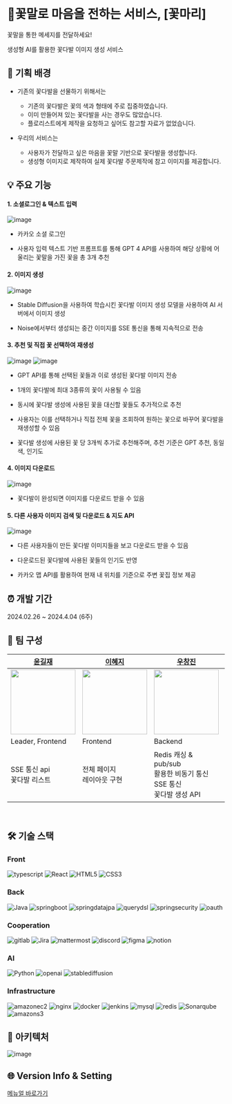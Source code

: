 # 💐꽃말로 마음을 전하는 서비스, [꽃마리]
꽃말을 통한 메세지를 전달하세요!

생성형 AI를 활용한 꽃다발 이미지 생성 서비스


## 📌 기획 배경

* 기존의 꽃다발을 선물하기 위해서는
  * 기존의 꽃다발은 꽃의 색과 형태에 주로 집중하였습니다.
  * 이미 만들어져 있는 꽃다발을 사는 경우도 많았습니다.
  * 플로리스트에게 제작을 요청하고 싶어도 참고할 자료가 없었습니다.

* 우리의 서비스는 
  * 사용자가 전달하고 싶은 마음을 꽃말 기반으로 꽃다발을 생성합니다.
  * 생성형 이미지로 제작하여 실제 꽃다발 주문제작에 참고 이미지를 제공합니다.

## 💡 주요 기능

#### 1. 소셜로그인 & 텍스트 입력 
![image](./docs/1.gif)
- 카카오 소셜 로그인

- 사용자 입력 텍스트 기반 프롬프트를 통해 GPT 4 API를 사용하여 해당 상황에 어울리는 꽃말을 가진 꽃을 총 3개 추천

#### 2. 이미지 생성
![image](./docs/2.gif)
- Stable Diffusion을 사용하여 학습시킨 꽃다발 이미지 생성 모델을 사용하여 AI 서버에서 이미지 생성

- Noise에서부터 생성되는 중간 이미지를 SSE 통신을 통해 지속적으로 전송

#### 3. 추천 및 직접 꽃 선택하여 재생성
![image](./docs/3-1.gif) ![image](./docs/3-2.gif)

- GPT API를 통해 선택된 꽃들과 이로 생성된 꽃다발 이미지 전송

- 1개의 꽃다발에 최대 3종류의 꽃이 사용될 수 있음
- 동시에 꽃다발 생성에 사용된 꽃을 대신할 꽃들도 추가적으로 추천
- 사용자는 이를 선택하거나 직접 전체 꽃을 조회하여 원하는 꽃으로 바꾸어 꽃다발을 재생성할 수 있음
- 꽃다발 생성에 사용된 꽃 당 3개씩 추가로 추천해주며, 추천 기준은 GPT 추천, 동일 색, 인기도

#### 4. 이미지 다운로드
![image](./docs/4.gif)
- 꽃다발이 완성되면 이미지를 다운로드 받을 수 있음

#### 5. 다른 사용자 이미지 검색 및 다운로드 & 지도 API

![image](./docs/5.gif)
- 다른 사용자들이 만든 꽃다발 이미지들을 보고 다운로드 받을 수 있음
- 다운로드된 꽃다발에 사용된 꽃들의 인기도 반영

- 카카오 맵 API를 활용하여 현재 내 위치를 기준으로 주변 꽃집 정보 제공



## ⏰ 개발 기간
2024.02.26 ~ 2024.4.04 (6주)

## 👩 팀 구성

| [윤길재](https://github.com/747Socker)                                                    | [이혜지](https://github.com/rheeeuro)                                                     | [우창진](https://github.com/JHyeon-a)                                                                                          | [박민아](https://github.com/heeyeon3050)                                                   | [정덕주](https://github.com/Damongsanga)                                                   | [한태희](https://github.com/nyanpasu-life)                                                      |
| ----------------------------------------------------------------------------------------- | ----------------------------------------------------------------------------------------- | ------------------------------------------------------------------------------------------------------------------------------ | ------------------------------------------------------------------------------------------ | ------------------------------------------------------------------------------------------ | ----------------------------------------------------------------------------------------- |
| <img src="https://avatars.githubusercontent.com/u/114369984?v=4" width="150" height="150"> | <img src="https://avatars.githubusercontent.com/u/19562994?v=4" width="150" height="150"> | <img src="https://avatars.githubusercontent.com/u/141621371?v=4" width="150" height="150"> | <img src="https://avatars.githubusercontent.com/u/105715484?v=4" width="150" height="150"> | <img src="https://avatars.githubusercontent.com/u/110401199?v=4" width="150" height="150"> | <img src="https://avatars.githubusercontent.com/u/118531617?v=4" width="150" height="150"> |
| Leader, Frontend                                                                             | Frontend                                                                               | Backend                                                                                                                          | Backend                                                                                       | CI&CD, Backend                                                                                       | AI                                                                               |
| SSE 통신 api<br/>꽃다발 리스트                                                     | 전체 페이지<br>레이아웃 구현                                     | Redis 캐싱 & pub/sub<br> 활용한 비동기 통신<br>SSE 통신<br>꽃다발 생성 API                           | 디자인<br>꽃다발 삭제<br>다운로드 API                         | 인프라 구축<br>CI/CD<br>인증/인가<br>꽃다발 검색 API                                                | 이미지 크롤링 & 정제 <br>Stable Diffusion 학습<br>AI 서버 작성&<br>배포 인프라 구축                                                                   |
<br/>


## 🛠️ 기술 스택

### Front
![typescript][typescript]  ![React][React] ![HTML5][HTML5] ![CSS3][CSS3] 

### Back
![Java][Java] ![springboot][springboot] ![springdatajpa][springdatajpa] ![querydsl][querydsl] ![springsecurity][springsecurity] ![oauth][oauth]

### Cooperation
![gitlab][gitlab] ![Jira][Jira] ![mattermost][mattermost] ![discord][discord] ![figma][figma] ![notion][notion]

### AI
 ![Python][Python] ![openai][openai] ![stablediffusion][stablediffusion]

### Infrastructure
![amazonec2][amazonec2] ![nginx][nginx]  ![docker][docker] ![jenkins][jenkins]  ![mysql][mysql] ![redis][redis] ![Sonarqube][sonarqube] ![amazons3][amazons3]


## 🎨 아키텍처
![image](./docs/Architecture.png)


## 🌐 Version Info & Setting

[메뉴얼 바로가기](./exec/Flowermari_porting_manual.md)



[openai]: https://img.shields.io/badge/openai--222222?style=for-the-badge&logo=openai&logoColor=222222
[stablediffusion]: https://img.shields.io/badge/stable_diffusion--412991?style=for-the-badge
[Java]: https://img.shields.io/badge/Java--FC6D26?style=for-the-badge&logo=java&logoColor=white
[JavaScript]: https://img.shields.io/badge/JavaScript--F7DF1E?style=for-the-badge&logo=JavaScript&logoColor=white
[CSS3]: https://img.shields.io/badge/CSS3--1572B6?style=for-the-badge&logo=CSS3&logoColor=1572B6
[HTML5]: https://img.shields.io/badge/HTML5--E34F26?style=for-the-badge&logo=HTML5&logoColor=E34F26
[Python]: https://img.shields.io/badge/Python--3776AB?style=for-the-badge&logo=python&logoColor=3776AB
[git]: https://img.shields.io/badge/git--F05032?style=for-the-badge&logo=git&logoColor=white
[gitlab]: https://img.shields.io/badge/gitlab--FC6D26?style=for-the-badge&logo=gitlab&logoColor=FC6D26
[Jira]: https://img.shields.io/badge/Jira--0052CC?style=for-the-badge&logo=jirasoftware&logoColor=0052CC
[mattermost]: https://img.shields.io/badge/mattermost--0058CC?style=for-the-badge&logo=mattermost&logoColor=0058CC
[discord]: https://img.shields.io/badge/discord--5865F2?style=for-the-badge&logo=discord&logoColor=5865F2
[figma]: https://img.shields.io/badge/figma--F24E1E?style=for-the-badge&logo=figma&logoColor=F24E1E
[notion]: https://img.shields.io/badge/notion--000000?style=for-the-badge&logo=notion&logoColor=000000
[intellij]: https://img.shields.io/badge/intellij--000000?style=for-the-badge&logo=intellijidea&logoColor=white
[vscode]: https://img.shields.io/badge/vscode--007ACC?style=for-the-badge&logo=visualstudiocode&logoColor=white
[workbench]: https://img.shields.io/badge/workbench--4479A1?style=for-the-badge&logo=mysql&logoColor=white
[springboot]: https://img.shields.io/badge/springboot-v3.2.3-6DB33F?style=for-the-badge&logo=springboot&logoColor=6DB33F
[Vue.js]: https://img.shields.io/badge/Vue.js-v3.4.15-35495E?style=for-the-badge&logo=vuedotjs&logoColor=4FC08D
[React]: https://img.shields.io/badge/React-v18.2.0-61DAFB?style=for-the-badge&logo=react&logoColor=61DAFB
[Sonarqube]: https://img.shields.io/badge/sonarqube-v4.2.0.3129-4E9BCD?style=for-the-badge&logo=sonarqube&logoColor=4E9BCD
[fastapi]: https://img.shields.io/badge/fastAPI-v0.109.0-009688?style=for-the-badge&logo=fastapi&logoColor=4FC08D
[amazonec2]: https://img.shields.io/badge/amazon_ec2-Ubuntu_20.04-FF9900?style=for-the-badge&logo=amazonec2&logoColor=FF9900
[nginx]: https://img.shields.io/badge/nginx-v1.18.0-009639?style=for-the-badge&logo=nginx&logoColor=4FC08D
[redis]: https://img.shields.io/badge/redis-v7.2.4-DC382D?style=for-the-badge&logo=redis&logoColor=DC382D
[mysql]: https://img.shields.io/badge/mysql-v8.0.36-4479A1?style=for-the-badge&logo=mysql&logoColor=4479A1
[docker]: https://img.shields.io/badge/docker-v25.0.4-2496ED?style=for-the-badge&logo=docker&logoColor=2496ED
[jenkins]: https://img.shields.io/badge/jenkins-v2.441-D24939?style=for-the-badge&logo=jenkins&logoColor=D24939
[amazons3]: https://img.shields.io/badge/amazons3--569A31?style=for-the-badge&logo=amazons3&logoColor=569A31
[typescript]: https://img.shields.io/badge/typescript--3178C6?style=for-the-badge&logo=typescript&logoColor=3178C6
[springdatajpa]: https://img.shields.io/badge/SPRINGDATAJPA--6DB33F?style=for-the-badge&logoColor=white
[querydsl]: https://img.shields.io/badge/querydsl-v5.0.0-669DF6?style=for-the-badge&logoColor=white
[springsecurity]: https://img.shields.io/badge/SPRINGSECURITY--6DB33F?style=for-the-badge&logo=springsecurity&logoColor=6DB33F
[oauth]: https://img.shields.io/badge/OAUTH--2F2F2F?style=for-the-badge&logo=OAUTH&logoColor=white
